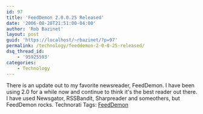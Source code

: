 ```yaml
---
id: 97
title: 'FeedDemon 2.0.0.25 Released'
date: '2006-08-28T21:51:00-04:00'
author: 'Rob Bazinet'
layout: post
guid: 'https://localhost/~rbazinet/?p=97'
permalink: /technology/feeddemon-2-0-0-25-released/
dsq_thread_id:
    - '95925593'
categories:
    - Technology
---
```


There is an update out to my favorite newsreader, FeedDemon. I have been using 2.0 for a while now and continue to think it's the best reader out there. I have used Newsgator, RSSBandit, Sharpreader and someothers, but FeedDemon rocks. Technorati Tags: [FeedDemon](https://technorati.com/tag/FeedDemon)
